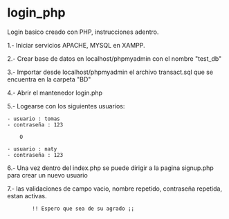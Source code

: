 # login_php
Login basico creado con PHP, instrucciones adentro.

1.- Iniciar servicios APACHE, MYSQL en XAMPP.

2.- Crear base de datos en localhost/phpmyadmin con el nombre "test_db"

3.- Importar desde localhost/phpmyadmin el archivo transact.sql que se encuentra en la carpeta "BD"

4.- Abrir el mantenedor login.php 

5.- Logearse con los siguientes usuarios:

	- usuario : tomas
	- contraseña : 123

		O
	
	- usuario : naty
	- contraseña : 123

6.- Una vez dentro del index.php se puede dirigir a la pagina signup.php para crear un nuevo usuario

7.- las validaciones de campo vacio, nombre repetido, contraseña repetida, estan activas.

			!! Espero que sea de su agrado ¡¡
